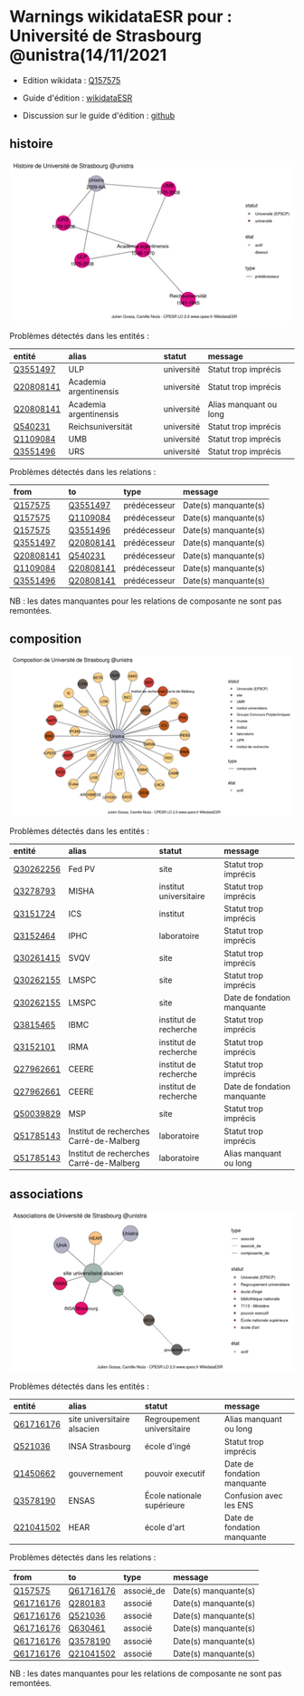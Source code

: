 Warnings wikidataESR pour : Université de Strasbourg @unistra(14/11/2021
================

- Edition wikidata : [Q157575](https://www.wikidata.org/wiki/Q157575)
- Guide d'édition : [wikidataESR](https://github.com/cpesr/wikidataESR/)

- Discussion sur le guide d'édition : [github](https://github.com/cpesr/wikidataESR/issues)



## histoire 

![Graphique non généré](Q157575-histoire.png) 

Problèmes détectés dans les entités :

|entité                                               |alias                  |statut     |message                |
|:----------------------------------------------------|:----------------------|:----------|:----------------------|
|[Q3551497](https://www.wikidata.org/wiki/Q3551497)   |ULP                    |université |Statut trop imprécis   |
|[Q20808141](https://www.wikidata.org/wiki/Q20808141) |Academia argentinensis |université |Statut trop imprécis   |
|[Q20808141](https://www.wikidata.org/wiki/Q20808141) |Academia argentinensis |université |Alias manquant ou long |
|[Q540231](https://www.wikidata.org/wiki/Q540231)     |Reichsuniversität      |université |Statut trop imprécis   |
|[Q1109084](https://www.wikidata.org/wiki/Q1109084)   |UMB                    |université |Statut trop imprécis   |
|[Q3551496](https://www.wikidata.org/wiki/Q3551496)   |URS                    |université |Statut trop imprécis   |

Problèmes détectés dans les relations :

|from                                                 |to                                                   |type         |message              |
|:----------------------------------------------------|:----------------------------------------------------|:------------|:--------------------|
|[Q157575](https://www.wikidata.org/wiki/Q157575)     |[Q3551497](https://www.wikidata.org/wiki/Q3551497)   |prédécesseur |Date(s) manquante(s) |
|[Q157575](https://www.wikidata.org/wiki/Q157575)     |[Q1109084](https://www.wikidata.org/wiki/Q1109084)   |prédécesseur |Date(s) manquante(s) |
|[Q157575](https://www.wikidata.org/wiki/Q157575)     |[Q3551496](https://www.wikidata.org/wiki/Q3551496)   |prédécesseur |Date(s) manquante(s) |
|[Q3551497](https://www.wikidata.org/wiki/Q3551497)   |[Q20808141](https://www.wikidata.org/wiki/Q20808141) |prédécesseur |Date(s) manquante(s) |
|[Q20808141](https://www.wikidata.org/wiki/Q20808141) |[Q540231](https://www.wikidata.org/wiki/Q540231)     |prédécesseur |Date(s) manquante(s) |
|[Q1109084](https://www.wikidata.org/wiki/Q1109084)   |[Q20808141](https://www.wikidata.org/wiki/Q20808141) |prédécesseur |Date(s) manquante(s) |
|[Q3551496](https://www.wikidata.org/wiki/Q3551496)   |[Q20808141](https://www.wikidata.org/wiki/Q20808141) |prédécesseur |Date(s) manquante(s) |

NB : les dates manquantes pour les relations de composante ne sont pas remontées. 



## composition 

![Graphique non généré](Q157575-composition.png) 

Problèmes détectés dans les entités :

|entité                                               |alias                                   |statut                 |message                     |
|:----------------------------------------------------|:---------------------------------------|:----------------------|:---------------------------|
|[Q30262256](https://www.wikidata.org/wiki/Q30262256) |Fed PV                                  |site                   |Statut trop imprécis        |
|[Q3278793](https://www.wikidata.org/wiki/Q3278793)   |MISHA                                   |institut universitaire |Statut trop imprécis        |
|[Q3151724](https://www.wikidata.org/wiki/Q3151724)   |ICS                                     |institut               |Statut trop imprécis        |
|[Q3152464](https://www.wikidata.org/wiki/Q3152464)   |IPHC                                    |laboratoire            |Statut trop imprécis        |
|[Q30261415](https://www.wikidata.org/wiki/Q30261415) |SVQV                                    |site                   |Statut trop imprécis        |
|[Q30262155](https://www.wikidata.org/wiki/Q30262155) |LMSPC                                   |site                   |Statut trop imprécis        |
|[Q30262155](https://www.wikidata.org/wiki/Q30262155) |LMSPC                                   |site                   |Date de fondation manquante |
|[Q3815465](https://www.wikidata.org/wiki/Q3815465)   |IBMC                                    |institut de recherche  |Statut trop imprécis        |
|[Q3152101](https://www.wikidata.org/wiki/Q3152101)   |IRMA                                    |institut de recherche  |Statut trop imprécis        |
|[Q27962661](https://www.wikidata.org/wiki/Q27962661) |CEERE                                   |institut de recherche  |Statut trop imprécis        |
|[Q27962661](https://www.wikidata.org/wiki/Q27962661) |CEERE                                   |institut de recherche  |Date de fondation manquante |
|[Q50039829](https://www.wikidata.org/wiki/Q50039829) |MSP                                     |site                   |Statut trop imprécis        |
|[Q51785143](https://www.wikidata.org/wiki/Q51785143) |Institut de recherches Carré-de-Malberg |laboratoire            |Statut trop imprécis        |
|[Q51785143](https://www.wikidata.org/wiki/Q51785143) |Institut de recherches Carré-de-Malberg |laboratoire            |Alias manquant ou long      |

 



## associations 

![Graphique non généré](Q157575-associations.png) 

Problèmes détectés dans les entités :

|entité                                               |alias                       |statut                     |message                     |
|:----------------------------------------------------|:---------------------------|:--------------------------|:---------------------------|
|[Q61716176](https://www.wikidata.org/wiki/Q61716176) |site universitaire alsacien |Regroupement universitaire |Alias manquant ou long      |
|[Q521036](https://www.wikidata.org/wiki/Q521036)     |INSA Strasbourg             |école d'ingé               |Statut trop imprécis        |
|[Q1450662](https://www.wikidata.org/wiki/Q1450662)   |gouvernement                |pouvoir executif           |Date de fondation manquante |
|[Q3578190](https://www.wikidata.org/wiki/Q3578190)   |ENSAS                       |École nationale supérieure |Confusion avec les ENS      |
|[Q21041502](https://www.wikidata.org/wiki/Q21041502) |HEAR                        |école d'art                |Date de fondation manquante |

Problèmes détectés dans les relations :

|from                                                 |to                                                   |type       |message              |
|:----------------------------------------------------|:----------------------------------------------------|:----------|:--------------------|
|[Q157575](https://www.wikidata.org/wiki/Q157575)     |[Q61716176](https://www.wikidata.org/wiki/Q61716176) |associé_de |Date(s) manquante(s) |
|[Q61716176](https://www.wikidata.org/wiki/Q61716176) |[Q280183](https://www.wikidata.org/wiki/Q280183)     |associé    |Date(s) manquante(s) |
|[Q61716176](https://www.wikidata.org/wiki/Q61716176) |[Q521036](https://www.wikidata.org/wiki/Q521036)     |associé    |Date(s) manquante(s) |
|[Q61716176](https://www.wikidata.org/wiki/Q61716176) |[Q630461](https://www.wikidata.org/wiki/Q630461)     |associé    |Date(s) manquante(s) |
|[Q61716176](https://www.wikidata.org/wiki/Q61716176) |[Q3578190](https://www.wikidata.org/wiki/Q3578190)   |associé    |Date(s) manquante(s) |
|[Q61716176](https://www.wikidata.org/wiki/Q61716176) |[Q21041502](https://www.wikidata.org/wiki/Q21041502) |associé    |Date(s) manquante(s) |

NB : les dates manquantes pour les relations de composante ne sont pas remontées. 

